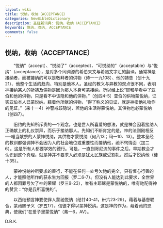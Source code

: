 ```yaml
---
layout: wiki
title: 悦纳，收纳（ACCEPTANCE）
categories: NewBibleDictionary
description: 圣经新词典: 悦纳，收纳（ACCEPTANCE）
keywords: 悦纳，收纳, ACCEPTANCE
comments: false
---
```


## 悦纳，收纳（ACCEPTANCE）

　　“悦纳”（accept）、“悦纳了”（accepted）、“可悦纳的”（acceptable）与“悦纳”（acceptance），是对多个同词源的希伯来文与希腊文字汇的翻译。通常神是接纳者，而被接纳的可以是敬拜者的供物（诗一一九108）、他的祷告（创十九21）、他整个生活的趋向、特别是他本人。圣经的教义与异教的观点很不同，表明神接纳某人的祈祷及供物是因为那人本身可蒙接纳。所以经上说“耶和华看中了亚伯和他的供物，只是看不中该隐和他的供物。”（创四4-5）亚伯的供物蒙悦纳，证实亚伯本人已蒙悦纳。藉着他所献的供物，“得了称义的见证，就是神指他礼物作的见证。”（来十一4）神警戒该隐说，若他的生活得蒙悦纳，其供物也必蒙悦纳（创四7）。

　　旧约的先知所斥责的一个观念，也是世人所喜爱的想法，就是神会因着接纳人正确献上的礼仪崇拜，而乐于接纳那人。先知们不断肯定的是，神的法则刚相反──唯当献祭的人蒙神悦纳，其供物才蒙悦纳（何八13；玛一10、13）。整本圣经的教训都强调神不会因为人的社会地位或重要性而接纳他，祂不徇情面（加二6）。这是所有人都要学效的德行。可是，一直到哥尼流的事件之后，早期教会才认识到这个真理，就是神并不要求人必须是犹太民族或受割礼，然后才悦纳他（徒十35）。

　　蒙神悦纳神所要求的善行，不能在任何一处亏欠祂的完全，只有恒心行善的人，才能照他所作的获永生为回报（罗二6-7）。但没有人能达到此要求，全世界的人都因罪亏欠了神的荣耀（罗三9-23），唯有主耶稣是蒙悦纳的，唯有祂配得神的赞赏：“你是我所喜悦的”。

　　以西结预言神要使罪人蒙祂悦纳（结廿40-41，卅六23-29）。藉着与基督联合，蒙祂赐予义（罗五17），信徒才得以蒙神悦纳。这是神的作为，藉着祂的恩典，使我们“在爱子里蒙悦纳”（弗一6，AV）。

D.B.K.






